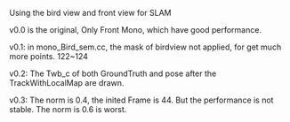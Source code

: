 Using the bird view and front view for SLAM

v0.0 is the original, Only Front Mono, which have good performance.

v0.1:
in mono_Bird_sem.cc, the mask of birdview not applied, for get much more points. 122~124

v0.2:
The Twb_c of both GroundTruth and pose after the TrackWithLocalMap are drawn.

v0.3:
The norm is 0.4, the inited Frame is 44. But the performance is not stable. The norm is 0.6 is worst.
